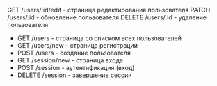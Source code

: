 GET /users/:id/edit - страница редактирования пользователя
PATCH /users/:id - обновление пользователя
DELETE /users/:id - удаление пользователя


+ GET /users - страница со списком всех пользователей
+ GET /users/new - страница регистрации
+ POST /users - создание пользователя
+ GET /session/new - страница входа
+ POST /session - аутентификация (вход)
+ DELETE /session - завершение сессии
